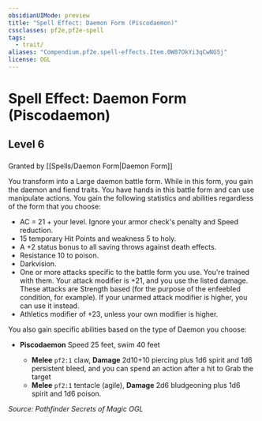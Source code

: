```yaml
---
obsidianUIMode: preview
title: "Spell Effect: Daemon Form (Piscodaemon)"
cssclasses: pf2e,pf2e-spell
tags:
  - trait/
aliases: "Compendium.pf2e.spell-effects.Item.0W87OkYi3qCwNGSj"
license: OGL
---
```

# Spell Effect: Daemon Form (Piscodaemon)
## Level 6
### 






Granted by [[Spells/Daemon Form|Daemon Form]]

You transform into a Large daemon battle form. While in this form, you gain the daemon and fiend traits. You have hands in this battle form and can use manipulate actions. You gain the following statistics and abilities regardless of the form that you choose:

*   AC = 21 + your level. Ignore your armor check's penalty and Speed reduction.
*   15 temporary Hit Points and weakness 5 to holy.
*   A +2 status bonus to all saving throws against death effects.
*   Resistance 10 to poison.
*   Darkvision.
*   One or more attacks specific to the battle form you use. You're trained with them. Your attack modifier is +21, and you use the listed damage. These attacks are Strength based (for the purpose of the enfeebled condition, for example). If your unarmed attack modifier is higher, you can use it instead.
*   Athletics modifier of +23, unless your own modifier is higher.

You also gain specific abilities based on the type of Daemon you choose:

*   **Piscodaemon** Speed 25 feet, swim 40 feet
    
    *   **Melee** `pf2:1` claw, **Damage** 2d10+10 piercing plus 1d6 spirit and 1d6 persistent bleed, and you can spend an action after a hit to Grab the target
    *   **Melee** `pf2:1` tentacle (agile), **Damage** 2d6 bludgeoning plus 1d6 spirit and 1d6 poison.

*Source: Pathfinder Secrets of Magic*
*OGL*
